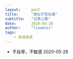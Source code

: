 ```yaml
---
layout:     post
title:      "类似于签名墙"
subtitle:   "记录心情"
date:       2020-05-28
author:     "liuwenzi"
tags:
    - 自话自说
---
```


- 不自卑，不敏感                 2020-05-28
